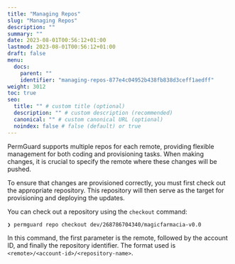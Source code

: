 ```yaml
---
title: "Managing Repos"
slug: "Managing Repos"
description: ""
summary: ""
date: 2023-08-01T00:56:12+01:00
lastmod: 2023-08-01T00:56:12+01:00
draft: false
menu:
  docs:
    parent: ""
    identifier: "managing-repos-877e4c04952b438fb838d3ceff1aedff"
weight: 3012
toc: true
seo:
  title: "" # custom title (optional)
  description: "" # custom description (recommended)
  canonical: "" # custom canonical URL (optional)
  noindex: false # false (default) or true
---
```


PermGuard supports multiple repos for each remote, providing flexible management for both coding and provisioning tasks. When making changes, it is crucial to specify the remote where these changes will be pushed.

To ensure that changes are provisioned correctly, you must first check out the appropriate repository. This repository will then serve as the target for provisioning and deploying the updates.

You can check out a repository using the `checkout` command:

```bash
❯ permguard repo checkout dev/268786704340/magicfarmacia-v0.0
```

In this command, the first parameter is the remote, followed by the account ID, and finally the repository identifier. The format used is `<remote>/<account-id>/<repository-name>`.
